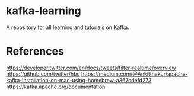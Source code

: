 # kafka-learning
A repository for all learning and tutorials on Kafka.


# References

https://developer.twitter.com/en/docs/tweets/filter-realtime/overview
https://github.com/twitter/hbc
https://medium.com/@Ankitthakur/apache-kafka-installation-on-mac-using-homebrew-a367cdefd273
https://kafka.apache.org/documentation
